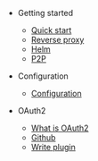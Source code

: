 * Getting started
  * [Quick start](quickstart.md)
  * [Reverse proxy](reverse-proxy.md)
  * [Helm](helm-values.md)
  * [P2P](p2p.md)

* Configuration
  * [Configuration](configuration.md)

* OAuth2
  * [What is OAuth2](oauth2.md)
  * [Github](oauth2-github.md)
  * [Write plugin](write-a-oauth2-plugin.md)
